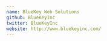 ```yaml
---
name: BlueKey Web Solutions
github: BlueKeyInc
twitter: BlueKeyInc
website: http://www.bluekeyinc.com/
---
```

